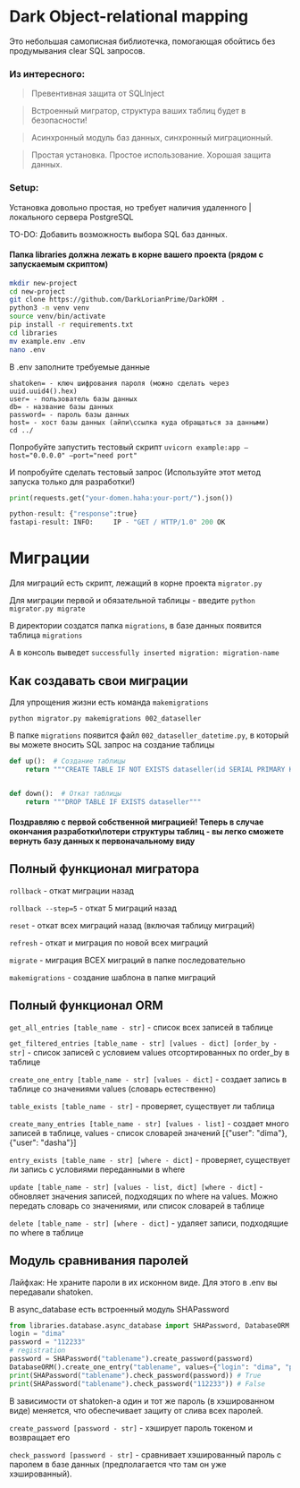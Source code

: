 # Dark Object-relational mapping

Это небольшая самописная библиотечка, помогающая обойтись без продумывания clear SQL запросов.

### Из интересного:

> Превентивная защита от SQLInject

> Встроенный мигратор, структура ваших таблиц будет в безопасности!

> Асинхронный модуль баз данных, синхронный миграционный.

> Простая установка. Простое использование. Хорошая защита данных.

### Setup:

Установка довольно простая, но требует наличия удаленного | локального сервера PostgreSQL

TO-DO: Добавить возможность выбора SQL баз данных.

#### Папка libraries должна лежать в корне вашего проекта (рядом с запускаемым скриптом)

```bash
mkdir new-project
cd new-project
git clone https://github.com/DarkLorianPrime/DarkORM .
python3 -m venv venv
source venv/bin/activate
pip install -r requirements.txt
cd libraries
mv example.env .env
nano .env
```

В .env заполните требуемые данные

```env
shatoken= - ключ шифрования пароля (можно сделать через uuid.uuid4().hex)
user= - пользователь базы данных
db= - название базы данных
password= - пароль базы данных
host= - хост базы данных (айпи\ссылка куда обращаться за данными)
cd ../
```

Попробуйте запустить тестовый скрипт
`uvicorn example:app —host="0.0.0.0" —port="need port"`

И попробуйте сделать тестовый запрос (Используйте этот метод запуска только для разработки!)

```python 
print(requests.get("your-domen.haha:your-port/").json())

python-result: {"response":true}
fastapi-result: INFO:     IP - "GET / HTTP/1.0" 200 OK
```

# Миграции

Для миграций есть скрипт, лежащий в корне проекта `migrator.py`

Для миграции первой и обязательной таблицы - введите `python migrator.py migrate`

В директории создатся папка `migrations`, в базе данных появится таблица `migrations`

А в консоль выведет `successfully inserted migration: migration-name`

## Как создавать свои миграции

Для упрощения жизни есть команда `makemigrations`

`python migrator.py makemigrations 002_dataseller`

В папке `migrations` появится файл `002_dataseller_datetime.py`, в который вы можете вносить SQL запрос на создание
таблицы

```python
def up():  # Создание таблицы
    return """CREATE TABLE IF NOT EXISTS dataseller(id SERIAL PRIMARY KEY, name TEXT, description TEXT)"""


def down():  # Откат таблицы
    return """DROP TABLE IF EXISTS dataseller"""
```

#### Поздравляю с первой собственной миграцией! Теперь в случае окончания разработки\потери структуры таблиц - вы легко сможете вернуть базу данных к первоначальному виду

## Полный функционал мигратора

`rollback` - откат миграции назад

`rollback --step=5` - откат 5 миграций назад

`reset` - откат всех миграций назад (включая таблицу миграций)

`refresh` - откат и миграция по новой всех миграций

`migrate` - миграция ВСЕХ миграций в папке последовательно

`makemigrations` - создание шаблона в папке миграций

## Полный функционал ORM

`get_all_entries [table_name - str]` - список всех записей в таблице

`get_filtered_entries [table_name - str] [values - dict] [order_by - str]` - список записей с условием values
отсортированных по order_by в таблице

`create_one_entry [table_name - str] [values - dict]` - создает запись в таблице со значениями values (словарь
естественно)

`table_exists [table_name - str]` - проверяет, существует ли таблица

`create_many_entries [table_name - str] [values - list]` - создает много записей в таблице, values - список словарей
значений [{"user": "dima"}, {"user": "dasha"}]

`entry_exists [table_name - str] [where - dict]` - проверяет, существует ли запись с условиями переданными в where

`update [table_name - str] [values - list, dict] [where - dict]` - обновляет значения записей, подходящих по where на values. Можно передать словарь со значениями, или список словарей в таблице

`delete [table_name - str] [where - dict]` - удаляет записи, подходящие по where в таблице

## Модуль сравнивания паролей
Лайфхак: Не храните пароли в их исконном виде. Для этого в .env вы передавали shatoken.

В async_database есть встроенный модуль SHAPassword

```python
from libraries.database.async_database import SHAPassword, DatabaseORM
login = "dima"
password = "112233"
# registration
password = SHAPassword("tablename").create_password(password)
DatabaseORM().create_one_entry("tablename", values={"login": "dima", "password": password})
print(SHAPassword("tablename").check_password(password)) # True
print(SHAPassword("tablename").check_password("112233")) # False
```
В зависимости от shatoken-а один и тот же пароль (в хэшированном виде) меняется, что обеспечивает защиту от слива всех паролей.

`create_password [password - str]` - хэширует пароль токеном и возвращает его

`check_password [password - str]` - сравнивает хэшированный пароль с паролем в базе данных (предполагается что там он уже хэшированный).
